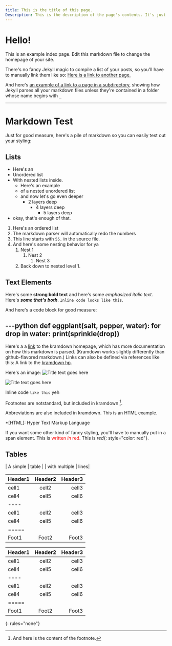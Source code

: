 ```yaml
---
title: This is the title of this page.
Description: This is the description of the page's contents. It's just metadata. It won't show up in the page itself, but will show up in the preview when you share this page on Discord or the like.
---
```


# Hello! 

This is an example index page. 
Edit this markdown file to change the homepage of your site.

There's no fancy Jekyll magic to compile a list of your posts, 
so you'll have to manually link them like so:
[Here is a link to another page.](example-page)

And here's [an example of a link to a page in a subdirectory](subdirectory-example/hello),
showing how Jekyll parses all your markdown files unless they're contained in a folder whose name begins with `_`

---

# Markdown Test

Just for good measure, here's a pile of markdown  so you can easily test out your styling:


## Lists

- Here's an
- Unordered list
- With nested lists inside.
    - Here's an example
    - of a nested unordered list
    - and now let's go even deeper
        - 2 layers deep
            - 4 layers deep
                - 5 layers deep
- okay, that's enough of that.

1. Here's an ordered list
2. The markdown parser will automatically redo the numbers
55. This line starts with `55.` in the source file.
4. And here's some nesting behavior for ya
    1. Nest 1
        1. Nest 2
            1. Nest 3
    1. Back down to nested level 1.





## Text Elements

Here's some **strong bold text** and here's some *emphasized italic text*. Here's ***some that's both***. `Inline code looks like this`.

And here's a code block for good measure:

---python
def eggplant(salt, pepper, water):
    for drop in water:
        print(sprinkle(drop))
---

Here's a a [link](http://kramdown.gettalong.org "title text goes here") to the kramdown homepage, which has more documentation on how this markdown is parsed. (Kramdown works slightly differently than github-flavored markdown.) Links can also be defined via references like this: A link to the [kramdown hp].

[kramdown hp]: http://kramdown.gettalong.org "hp"

Here's an image: ![Title text goes here](bigtestimage.png)

![Title text goes here](bigtestimage.png)

Inline code `like this` yeh

Footnotes are notstandard, but included in kramdown [^1].

[^1]: And here is the content of the footnote.

Abbreviations are also included in kramdown. This is an HTML example.

*[HTML]: Hyper Text Markup Language

If you want some other kind of fancy styling, you'll have to manually put in a span element. This is <span style="color: red">written *in* red</span>.
This is *red*{: style="color: red"}.






## Tables


| A simple | table |
| with multiple | lines|

| Header1 | Header2 | Header3 |
|:--------|:-------:|--------:|
| cell1   | cell2   | cell3   |
| cell4   | cell5   | cell6   |
|----
| cell1   | cell2   | cell3   |
| cell4   | cell5   | cell6   |
|=====
| Foot1   | Foot2   | Foot3 |

| Header1 | Header2 | Header3 |
|:--------|:-------:|--------:|
| cell1   | cell2   | cell3   |
| cell4   | cell5   | cell6   |
|----
| cell1   | cell2   | cell3   |
| cell4   | cell5   | cell6   |
|=====
| Foot1   | Foot2   | Foot3
{: rules="none"}

